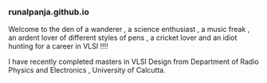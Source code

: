 ### runalpanja.github.io
Welcome to the den of a wanderer , a science enthusiast , a music freak , an ardent lover of different styles of pens , a cricket lover and an idiot hunting for a career in VLSI !!!!



I have recently completed masters in VLSI Design from Department of Radio Physics and Electronics , University of Calcutta.
